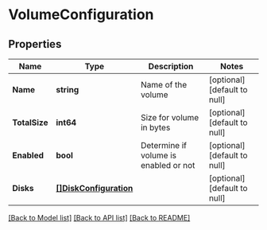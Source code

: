 # VolumeConfiguration

## Properties
Name | Type | Description | Notes
------------ | ------------- | ------------- | -------------
**Name** | **string** | Name of the volume | [optional] [default to null]
**TotalSize** | **int64** | Size for volume in bytes | [optional] [default to null]
**Enabled** | **bool** | Determine if volume is enabled or not | [optional] [default to null]
**Disks** | [**[]DiskConfiguration**](DiskConfiguration.md) |  | [optional] [default to null]

[[Back to Model list]](../README.md#documentation-for-models) [[Back to API list]](../README.md#documentation-for-api-endpoints) [[Back to README]](../README.md)


